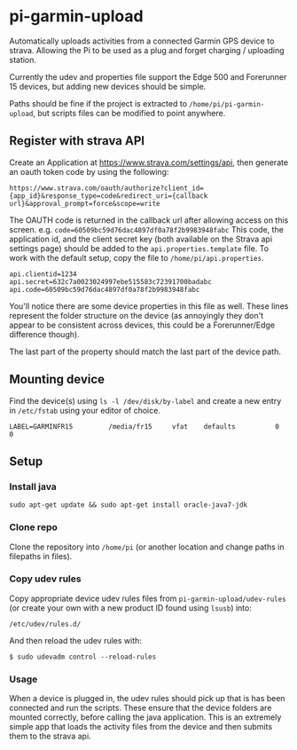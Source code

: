 # pi-garmin-upload
Automatically uploads activities from a connected Garmin GPS device to strava. Allowing the Pi to be used as a plug and forget charging / uploading station.

Currently the udev and properties file support the Edge 500 and Forerunner 15 devices, but adding new devices should be simple.

Paths should be fine if the project is extracted to `/home/pi/pi-garmin-upload`, but scripts files can be modified to point anywhere.

## Register with strava API
Create an Application at https://www.strava.com/settings/api, then generate an oauth token code by using the following:
```
https://www.strava.com/oauth/authorize?client_id={app_id}&response_type=code&redirect_uri={callback url}&approval_prompt=force&scope=write  
```
The OAUTH code is returned in the callback url after allowing access on this screen. e.g. `code=60509bc59d76dac4897df0a78f2b9983948fabc`
This code, the application id, and the client secret key (both available on the Strava api settings page) should be added to the `api.properties.template` file. To work with the default setup, copy the file to `/home/pi/api.properties`.
```
api.clientid=1234
api.secret=632c7a0023024997ebe515583c72391700badabc
api.code=60509bc59d76dac4897df0a78f2b9983948fabc
```
You'll notice there are some device properties in this file as well. These lines represent the folder structure on the device (as annoyingly they don't appear to be consistent across devices, this could be a Forerunner/Edge difference though).

The last part of the property should match the last part of the device path.
## Mounting device
Find the device(s) using `ls -l /dev/disk/by-label` and create a new entry in `/etc/fstab` using your editor of choice.
```
LABEL=GARMINFR15         /media/fr15     vfat    defaults          0       0
```
## Setup
### Install java
```
sudo apt-get update && sudo apt-get install oracle-java7-jdk
```
### Clone repo
Clone the repository into `/home/pi` (or another location and change paths in filepaths in files).
### Copy udev rules
Copy appropriate device udev rules files from `pi-garmin-upload/udev-rules` (or create your own with a new product ID found using `lsusb`) into:
```
/etc/udev/rules.d/
```
And then reload the udev rules with:
```
$ sudo udevadm control --reload-rules
```
### Usage

When a device is plugged in, the udev rules should pick up that is has been connected and run the scripts. These ensure that the device folders are mounted correctly, before calling the java application. This is an extremely simple app that loads the activity files from the device and then submits them to the strava api.
